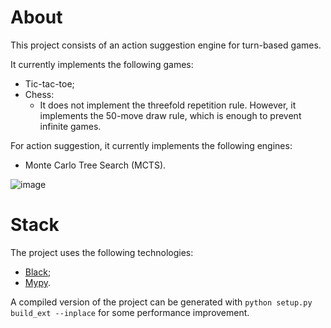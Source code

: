 # About

This project consists of an action suggestion engine for turn-based games.

It currently implements the following games:
- Tic-tac-toe;
- Chess:
  - It does not implement the threefold repetition rule. However, it implements the 50-move draw rule, which is enough to prevent infinite games.

For action suggestion, it currently implements the following engines:
- Monte Carlo Tree Search (MCTS).

![image](https://github.com/user-attachments/assets/f0025229-d2df-4b0d-8f1e-05781bb38fad)

# Stack

The project uses the following technologies:
- [Black](https://pypi.org/project/black/);
- [Mypy](https://pypi.org/project/mypy/).

A compiled version of the project can be generated with `python setup.py build_ext --inplace` for some performance improvement.
